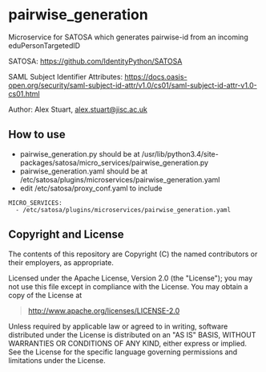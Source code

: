 # pairwise_generation

Microservice for SATOSA which generates pairwise-id from an incoming eduPersonTargetedID

SATOSA:
https://github.com/IdentityPython/SATOSA

SAML Subject Identifier Attributes:
https://docs.oasis-open.org/security/saml-subject-id-attr/v1.0/cs01/saml-subject-id-attr-v1.0-cs01.html

Author: Alex Stuart, alex.stuart@jisc.ac.uk

## How to use

- pairwise_generation.py should be at /usr/lib/python3.4/site-packages/satosa/micro_services/pairwise_generation.py
- pairwise_generation.yaml should be at /etc/satosa/plugins/microservices/pairwise_generation.yaml 
- edit /etc/satosa/proxy_conf.yaml to include   
```
MICRO_SERVICES:
  - /etc/satosa/plugins/microservices/pairwise_generation.yaml
```

## Copyright and License

The contents of this repository are Copyright (C) the named contributors or their
employers, as appropriate.

Licensed under the Apache License, Version 2.0 (the "License");
you may not use this file except in compliance with the License.
You may obtain a copy of the License at

> <http://www.apache.org/licenses/LICENSE-2.0>

Unless required by applicable law or agreed to in writing, software
distributed under the License is distributed on an "AS IS" BASIS,
WITHOUT WARRANTIES OR CONDITIONS OF ANY KIND, either express or implied.
See the License for the specific language governing permissions and
limitations under the License.
